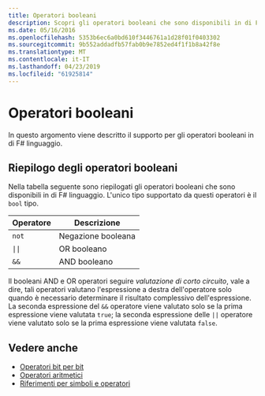 ```yaml
---
title: Operatori booleani
description: Scopri gli operatori booleani che sono disponibili in di F# linguaggio di programmazione.
ms.date: 05/16/2016
ms.openlocfilehash: 5353b6ec6a0bd610f3446761a1d28f01f0403302
ms.sourcegitcommit: 9b552addadfb57fab0b9e7852ed4f1f1b8a42f8e
ms.translationtype: MT
ms.contentlocale: it-IT
ms.lasthandoff: 04/23/2019
ms.locfileid: "61925814"
---
```

# <a name="boolean-operators"></a>Operatori booleani

In questo argomento viene descritto il supporto per gli operatori booleani in di F# linguaggio.

## <a name="summary-of-boolean-operators"></a>Riepilogo degli operatori booleani

Nella tabella seguente sono riepilogati gli operatori booleani che sono disponibili in di F# linguaggio. L'unico tipo supportato da questi operatori è il `bool` tipo.

|Operatore|Descrizione|
|--------|-----------|
|`not`|Negazione booleana|
|<code>&#124;&#124;</code>|OR booleano|
|`&&`|AND booleano|

Il booleani AND e OR operatori seguire *valutazione di corto circuito*, vale a dire, tali operatori valutano l'espressione a destra dell'operatore solo quando è necessario determinare il risultato complessivo dell'espressione. La seconda espressione del `&&` operatore viene valutato solo se la prima espressione viene valutata `true`; la seconda espressione delle `||` operatore viene valutato solo se la prima espressione viene valutata `false`.

## <a name="see-also"></a>Vedere anche

- [Operatori bit per bit](bitwise-operators.md)
- [Operatori aritmetici](arithmetic-operators.md)
- [Riferimenti per simboli e operatori](index.md)